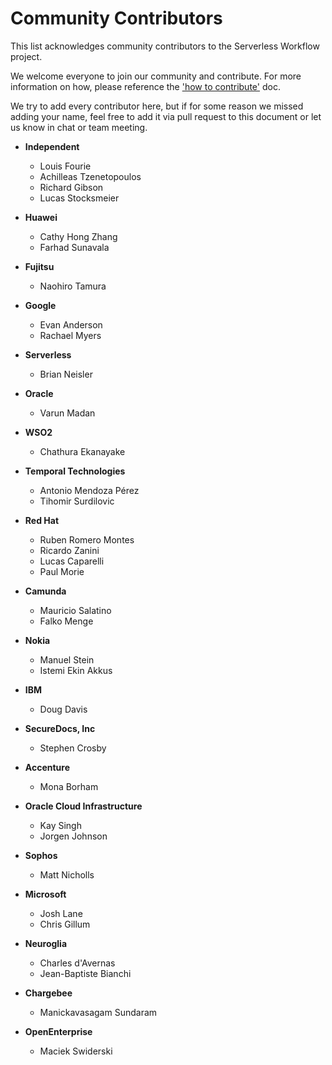 # Community Contributors

This list acknowledges community contributors to the Serverless Workflow 
project. 

We welcome everyone to join our community and contribute. 
For more information on how, please reference the ['how to contribute'](../contributing.md) doc.

We try to add every contributor here, but if for some reason we missed 
adding your name, feel free to add it via pull request to this document or let 
us know in chat or team meeting.

* **Independent**
  * Louis Fourie
  * Achilleas Tzenetopoulos
  * Richard Gibson
  * Lucas Stocksmeier

* **Huawei**
  * Cathy Hong Zhang
  * Farhad Sunavala

* **Fujitsu**
  * Naohiro Tamura
  
* **Google**
  * Evan Anderson
  * Rachael Myers
  
* **Serverless**
  * Brian Neisler

* **Oracle**
  * Varun Madan
  
* **WSO2**
  * Chathura Ekanayake

* **Temporal Technologies**
  * Antonio Mendoza Pérez
  * Tihomir Surdilovic

* **Red Hat**
  * Ruben Romero Montes
  * Ricardo Zanini 
  * Lucas Caparelli
  * Paul Morie
  
* **Camunda**
  * Mauricio Salatino
  * Falko Menge

* **Nokia**
  * Manuel Stein
  * Istemi Ekin Akkus

* **IBM**
  * Doug Davis

* **SecureDocs, Inc**
  * Stephen Crosby
  
* **Accenture**
    * Mona Borham
    
* **Oracle Cloud Infrastructure**
    * Kay Singh
    * Jorgen Johnson     
    
* **Sophos**
    * Matt Nicholls 

* **Microsoft**
    * Josh Lane
    * Chris Gillum

* **Neuroglia**
    * Charles d'Avernas
    * Jean-Baptiste Bianchi

* **Chargebee**
  * Manickavasagam Sundaram 

* **OpenEnterprise**
  * Maciek Swiderski